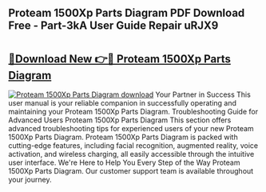 ## Proteam 1500Xp Parts Diagram PDF Download Free - Part-3kA User Guide Repair uRJX9

# <h2><a href="http://dfqa5g.blite.top/?on=Proteam+1500Xp+Parts+Diagram">🔗Download New 👉🔴 Proteam 1500Xp Parts Diagram</a></h2>

[![Proteam 1500Xp Parts Diagram download](https://i.imgur.com/lujVjoI.png)](http://dfqa5g.blite.top/?on=Proteam+1500Xp+Parts+Diagram)
Your Partner in Success This user manual is your reliable companion in successfully operating and maintaining your Proteam 1500Xp Parts Diagram. Troubleshooting Guide for Advanced Users Proteam 1500Xp Parts Diagram This section offers advanced troubleshooting tips for experienced users of your new Proteam 1500Xp Parts Diagram. Proteam 1500Xp Parts Diagram is packed with cutting-edge features, including facial recognition, augmented reality, voice activation, and wireless charging, all easily accessible through the intuitive user interface. We're Here to Help You Every Step of the Way Proteam 1500Xp Parts Diagram. Our customer support team is available throughout your journey.
